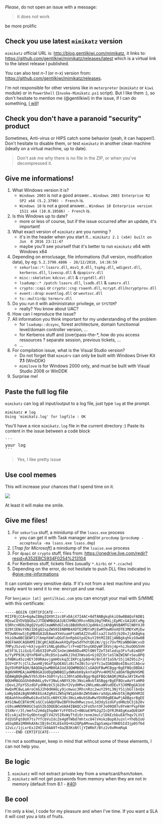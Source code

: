 _Please_, do not open an issue with a message:
> it does not work

be more prolific

## Check you use latest `mimikatz` version
`mimikatz` official URL is: http://blog.gentilkiwi.com/mimikatz, it links to: https://github.com/gentilkiwi/mimikatz/releases/latest which is a virtual link to the latest release I published.

You can also test _n-1_ (or _n-x_) version from: https://github.com/gentilkiwi/mimikatz/releases.

I'm not responsible for other versions like in `meterpreter` (`mimikatz` or `kiwi` module) or in `PowerShell` (`Invoke-Mimikatz.ps1` script). But I like them :), so don't hesitate to mention me (@gentilkiwi) in the issue, if I can do something, [I will](/PowerShellMafia/PowerSploit/issues/147#issuecomment-224742494)!

## Check you don't have a paranoid "security" product
Sometimes, Anti-virus or HIPS catch some behavior (yeah, it can happen!). Don't hesitate to disable them, or test `mimikatz` in another clean machine (ideally on a virtual machine, up to date).
> Don't ask me why there is no file in the ZIP, or when you've decompressed it.

## Give me informations!
1. What Windows version it is?
   * `Windows 2003` is not a good answer... `Windows 2003 Enterprise R2 SP2 x64 (5.2.3790) - French` is.
   * `Windows 10` is not a good answer... `Windows 10 Enterprise version 1511 x64 (10.0.10586) - French` is.
2. Is this Windows up to date?
   * more or less of course, but if the issue occurred after an update, it's important!
3. What exact version of `mimikatz` are you running ?
   * it's in the header when you start it... `mimikatz 2.1 (x64) built on Jun  8 2016 23:11:47`
   * maybe you'll see yourself that it's better to run `mimikatz` x64 with Windows x64
4. Depending on error/usage, file informations (full version, modification data), by eg: `5.2.3790.4806 - 20/12/2010, 14:38:59`
   * `sekurlsa::*`: `lsasrv.dll`, `msv1_0.dll`, `tspkg.dll`, `wdigest.dll`, `kerberos.dll`, `livessp.dll` & `dpapisrv.dll`
   * `misc::skeleton`: `kdcsvc.dll` & `cryptdll.dll`
   * `lsadump::* /patch`: `lsasrv.dll`, `lsadb.dll` & `samsrv.dll`
   * `crypto::capi` or `crypto::cng`: `rsaenh.dll`, `ncrypt.dll`/`ncryptprov.dll`
   * `event::drop`: `eventlog.dll` or `wevtsvc.dll`
   * `ts::multirdp`: `termsrv.dll`
5. Do you run it with administrator privilege, or `SYSTEM`?
   * really? You know about UAC?
6. How can I reproduce the issue?
7. All information you think important for my understanding of the problem
   * for ``lsadump::dcsync``, forest architecture, domain functionnal level/domain controller version, ...
   * for Kerberos stuff and (over)pass-the-*, how do you access ressources ? separate session, previous tickets, ...
   * ...
8. For compilation issue, what is the Visual Studio version?
   * Do not forget that `mimidrv` can only be built with Windows Driver Kit **7.1** (WinDDK)
   * `mimilove` is for Windows 2000 only, and must be built with Visual Studio 2008 or WinDDK
9. Surprise me!

## Paste the full log file
`mimikatz` can log all input/output to a log file, just type `log` at the prompt.
```
mimikatz # log
Using 'mimikatz.log' for logfile : OK
```
You'll have a nice `mimikatz.log` file in the current directory :) Paste its content in the issue between a code block
<pre>
```
your log
```
</pre>
> Yes, I like pretty issue

## Use cool memes
This will increase your chances that I spend time on it.

![](http://www.mememaker.net/static/images/memes/3610602.jpg)

At least it will make me smile.

## Give me files!

1. For `sekurlsa` stuff, a minidump of the `lsass.exe` process
   * you can get it with Task manager and/or `procdump` (`procdump -accepteula -ma lsass.exe lsass.dmp`)
2. [_Trap for Microsoft_] a minidump of the `lsaiso.exe` process
3. For `dpapi` or `crypto` stuff, files from: https://onedrive.live.com/redir?resid=A352EBC5934F0254%213104
4. For Kerberos stuff, tickets files (usually `*.kirbi` or `*.ccache`)
5. Depending on the error, do not hesitate to push DLL files indicated in [#give-me-informations](#give-me-informations)

It can contain very sensitive data. If it's not from a test machine and you really want to send it to me: encrypt and use mail.

For `benjamin [at] gentilkiwi.com` you can encrypt your mail with S/MIME with this certificate:
```
-----BEGIN CERTIFICATE-----
MIIFBjCCA+6gAwIBAgIQX9t2zc8FxDAjX7I4AC+0dTANBgkqhkiG9w0BAQsFADB1
MQswCQYDVQQGEwJJTDEWMBQGA1UEChMNU3RhcnRDb20gTHRkLjEpMCcGA1UECxMg
U3RhcnRDb20gQ2VydGlmaWNhdGlvbiBBdXRob3JpdHkxIzAhBgNVBAMTGlN0YXJ0
Q29tIENsYXNzIDEgQ2xpZW50IENBMB4XDTE2MDYxMjEwMTUwNVoXDTE3MDYxMjEw
MTUwNVowSjEgMB4GA1UEAwwXYmVuamFtaW5AZ2VudGlsa2l3aS5jb20xJjAkBgkq
hkiG9w0BCQEWF2JlbmphbWluQGdlbnRpbGtpd2kuY29tMIIBIjANBgkqhkiG9w0B
AQEFAAOCAQ8AMIIBCgKCAQEAwakXQyPpwSdYhdtQ6iW//gjc7UvfMzaNB6GWcxsD
fMPyJSzvd/+kXjvgvkYihNLg6d0urlrF+mD75nyGKDyWF3XVnj4p+hiJkoOOG5VH
wE5F3L11iGsQ/CdbX3IUPuOCSnUeiWm68Du4M2tONtTZeT34ledsp3Fsfu8imDEP
b/YyPP9JK/QYnPB4FuJRcDSn1uwHkJJhdJhWsoG+GjOZCOrleSlWZWINF+Seu8PQ
pfHBKu45zz4EYJ09RAavjgmHOskqZCIKPcgJp8Q+H/8nl07IaS9/S5j18Z95iZ+j
IGV+UF7cjClLZwuH8j9GxP3pOEAGlzBiTe2Bc5zrpYfc1wIDAQABo4IBuzCCAbcw
DgYDVR0PAQH/BAQDAgSwMB0GA1UdJQQWMBQGCCsGAQUFBwMCBggrBgEFBQcDBDAJ
BgNVHRMEAjAAMB0GA1UdDgQWBBQIydWKebK8yknYaQPVv4KMIhCa8DAfBgNVHSME
GDAWgBQkgWw5Yb5JD4+3G0YrySi1J0htaDBvBggrBgEFBQcBAQRjMGEwJAYIKwYB
BQUHMAGGGGh0dHA6Ly9vY3NwLnN0YXJ0c3NsLmNvbTA5BggrBgEFBQcwAoYtaHR0
cDovL2FpYS5zdGFydHNzbC5jb20vY2VydHMvc2NhLmNsaWVudDEuY3J0MDgGA1Ud
HwQxMC8wLaAroCmGJ2h0dHA6Ly9jcmwuc3RhcnRzc2wuY29tL3NjYS1jbGllbnQx
LmNybDAiBgNVHREEGzAZgRdiZW5qYW1pbkBnZW50aWxraXdpLmNvbTAjBgNVHRIE
HDAahhhodHRwOi8vd3d3LnN0YXJ0c3NsLmNvbS8wRwYDVR0gBEAwPjA8BgsrBgEE
AYG1NwECBTAtMCsGCCsGAQUFBwIBFh9odHRwczovL3d3dy5zdGFydHNzbC5jb20v
cG9saWN5MA0GCSqGSIb3DQEBCwUAA4IBAQCv2FoU5ntOFJo09Q07u9YeWrPxpF6H
I5XNrr/3l/mmfnZzHdqIhq4WrYzFFO5vI+0BUaE9Pb2qZIcQYRJR4EgKoaQUEGKP
0IcsAjaI9rGyODntogDlV42VSIRxWyTtdi0r/enmJmulzlDkEzkbuEAfhqv7LVVI
Fd2USFgt0UX7ts7YfcbVuIdcZe4g0TWbd7mhtxc84lV4skzBop0Juznl+YhdbIoU
aEGq8Ba1M0HkAXAcIBj0sCKLEEeXQ+Kn2QPpAMvwuZqpSampxY0HDSId3jp0Sf6d
12vLc/1jLxrExJZHIlk0AA9T+OaZB3KsNtljYIWRkF/Btz2v9xMnmRqA
-----END CERTIFICATE-----
```

I'm not a soothsayer, keep in mind that without some of these elements, I can not help you.

## Be logic
1. `mimikatz` will not extract private key from a smartcard/hsm/token.
2. `mimikatz` will not get passwords from memory when they are not in memory (default from 8.1 - [#40](../issues/40#issuecomment-220830921))

## Be cool
I'm only a kiwi, I code for my pleasure and when I've time. If you want a SLA it will cost you a lots of fruits.